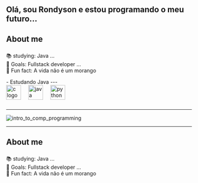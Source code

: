 ## Olá, sou Rondyson e estou programando o meu futuro...

###

<h2 align="left">About me</h2>

###

<p align="left">📚 studying: Java ...<br>🎯 Goals: Fullstack developer ...<br>🎲 Fun fact: A vida não é um morango</p>
- Estudando Java
---
<div align="left">
  <img src="https://skillicons.dev/icons?i=c" height="40" alt="c logo"  />
  <img width="12" />
  <img src="https://skillicons.dev/icons?i=java" height="40" alt="java logo"  />
  <img width="12" />
  <img src="https://skillicons.dev/icons?i=py" height="40" alt="python logo"  />
</div>

###
---
  
![intro_to_comp_programming](https://github.com/Rondysonr/Rondysonr/assets/126256862/b79ea262-d6af-41be-8d75-80276f32dcea)

---



###

<h2 align="left">About me</h2>

###

<p align="left">📚 studying: Java ...<br>🎯 Goals: Fullstack developer ...<br>🎲 Fun fact: A vida não é um morango</p>

